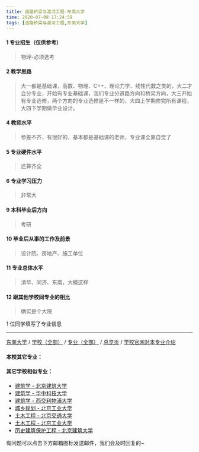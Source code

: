 ```yaml
---
title: 道路桥梁与渡河工程-东南大学
time: 2020-07-08 17:24:59
tags: [道路桥梁与渡河工程,东南大学]
---
```

#### 1 专业招生（仅供参考）  
> 物理-必须选考

#### 2 教学思路
> 大一都是基础课，高数、物理、C++、理论力学、线性代数之类的，大二才会分专业，开始有专业基础课，我们专业分道路方向和桥梁方向，大三开始有专业选修，两个方向的专业选修是不一样的，大四上学期修完所有课程，大四下学期做毕业设计。


#### 4 教师水平
> 参差不齐，有很好的，基本都是基础课的老师，专业课全靠自觉了


#### 5 专业硬件水平
> 还算齐全


#### 6 专业学习压力
> 非常大


#### 9 本科毕业后方向
> 考研


#### 10 毕业后从事的工作及前景
> 设计院、房地产、施工单位


#### 11 专业总体水平
> 清华、同济、东南，大概这样


#### 12 跟其他学校同专业的相比
> 确实是个大院


1 位同学填写了专业信息
***
[东南大学](https://univgo.github.io/2020/07/08/东南大学) / [学校（全部）](https://univgo.github.io/2020/07/09/学校汇总页) / [专业（全部）](https://univgo.github.io/2020/07/09/专业汇总页) / [总览页](https://univgo.github.io/2020/07/09/总览) / [学校官网对本专业介绍]()
#### 本校其它专业：
 
#### 其它学校相似专业：
- [建筑学 - 北京建筑大学](https://univgo.github.io/2020/07/08/建筑学%20-%20北京建筑大学)
- [建筑学 - 华中科技大学](https://univgo.github.io/2020/07/08/建筑学%20-%20华中科技大学)
- [建筑学 - 西交利物浦大学](https://univgo.github.io/2020/07/08/建筑学%20-%20西交利物浦大学)
- [城乡规划 - 北京工业大学](https://univgo.github.io/2020/07/08/城乡规划%20-%20北京工业大学)
- [土木工程 - 北京交通大学](https://univgo.github.io/2020/07/08/土木工程%20-%20北京交通大学)
- [土木工程 - 北京工业大学](https://univgo.github.io/2020/07/08/土木工程%20-%20北京工业大学)
- [历史建筑保护工程 - 北京建筑大学](https://univgo.github.io/2020/07/08/历史建筑保护工程%20-%20北京建筑大学)


有问题可以点击下方邮箱图标发送邮件，我们会及时回复的~
